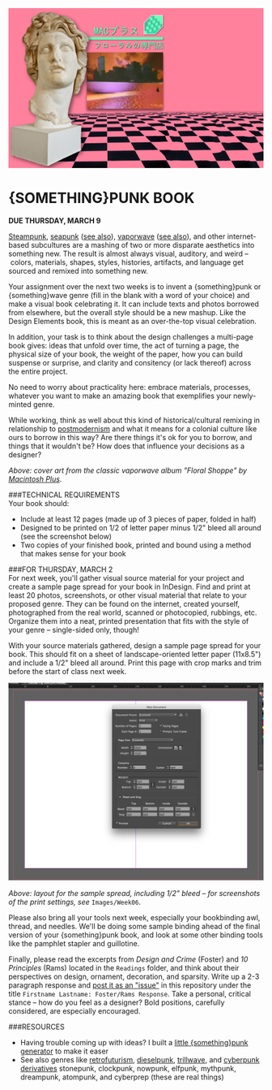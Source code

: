 ![Cover art from the classic vaporwave album "Floral Shoppe" by Macintosh Plus](https://raw.githubusercontent.com/jeffThompson/Design2/master/Images/Week06/MacintoshPlus.jpg)

{SOMETHING}PUNK BOOK
====

**DUE THURSDAY, MARCH 9**

[Steampunk](https://en.wikipedia.org/wiki/Steampunk), [seapunk](https://en.wikipedia.org/wiki/Seapunk) ([see also](http://knowyourmeme.com/memes/subcultures/seapunk)), [vaporwave](https://en.wikipedia.org/wiki/Vaporwave) ([see also](http://knowyourmeme.com/memes/subcultures/vaporwave)), and other internet-based subcultures are a mashing of two or more disparate aesthetics into something new. The result is almost always visual, auditory, and weird – colors, materials, shapes, styles, histories, artifacts, and language get sourced and remixed into something new.

Your assignment over the next two weeks is to invent a {something}punk or {something}wave genre (fill in the blank with a word of your choice) and make a visual book celebrating it. It can include texts and photos borrowed from elsewhere, but the overall style should be a new mashup. Like the Design Elements book, this is meant as an over-the-top visual celebration.

In addition, your task is to think about the design challenges a multi-page book gives: ideas that unfold over time, the act of turning a page, the physical size of your book, the weight of the paper, how you can build suspense or surprise, and clarity and consitency (or lack thereof) across the entire project.

No need to worry about practicality here: embrace materials, processes, whatever you want to make an amazing book that exemplifies your newly-minted genre.

While working, think as well about this kind of historical/cultural remixing in relationship to [postmodernism](https://en.wikipedia.org/wiki/Postmodernism) and what it means for a colonial culture like ours to borrow in this way? Are there things it's ok for you to borrow, and things that it wouldn't be? How does that influence your decisions as a designer?

*Above: cover art from the classic vaporwave album "Floral Shoppe" by [Macintosh Plus](https://beerontherug.bandcamp.com/album/floral-shoppe).*

###TECHNICAL REQUIREMENTS  
Your book should:

* Include at least 12 pages (made up of 3 pieces of paper, folded in half)  
* Designed to be printed on 1/2 of letter paper minus 1/2" bleed all around (see the screenshot below)  
* Two copies of your finished book, printed and bound using a method that makes sense for your book  

###FOR THURSDAY, MARCH 2  
For next week, you'll gather visual source material for your project and create a sample page spread for your book in InDesign. Find and print at least 20 photos, screenshots, or other visual material that relate to your proposed genre. They can be found on the internet, created yourself, photographed from the real world, scanned or photocopied, rubbings, etc. Organize them into a neat, printed presentation that fits with the style of your genre – single-sided only, though!

With your source materials gathered, design a sample page spread for your book. This should fit on a sheet of landscape-oriented letter paper (11x8.5") and include a 1/2" bleed all around. Print this page with crop marks and trim before the start of class next week.

![Layout of the new document at letter size with a 1/2" bleed](https://raw.githubusercontent.com/jeffThompson/Design2/master/Images/Week06/DocumentSetup.png)

*Above: layout for the sample spread, including 1/2" bleed – for screenshots of the print settings, see* `Images/Week06`.

Please also bring all your tools next week, especially your bookbinding awl, thread, and needles. We'll be doing some sample binding ahead of the final version of your {something}punk book, and look at some other binding tools like the pamphlet stapler and guillotine.

Finally, please read the excerpts from *Design and Crime* (Foster) and *10 Principles* (Rams) located in the `Readings` folder, and think about their perspectives on design, ornament, decoration, and sparsity. Write up a 2-3 paragraph response and [post it as an "issue"](https://github.com/jeffThompson/Design2/issues/new) in this repository under the title `Firstname Lastname: Foster/Rams Response`. Take a personal, critical stance – how do you feel as a designer? Bold positions, carefully considered, are especially encouraged.

###RESOURCES  

* Having trouble coming up with ideas? I built a [little {something}punk generator](http://jeffreythompson.org/somethingpunkgenerator/) to make it easer  
* See also genres like [retrofuturism](https://en.wikipedia.org/wiki/Retrofuturism), [dieselpunk](https://en.wikipedia.org/wiki/Dieselpunk), [trillwave](https://en.wikipedia.org/wiki/Cloud_rap), and [cyberpunk derivatives](https://en.wikipedia.org/wiki/Cyberpunk_derivatives#Other_proposed_derivatives) stonepunk, clockpunk, nowpunk, elfpunk, mythpunk, dreampunk, atompunk, and cyberprep (these are real things)  

